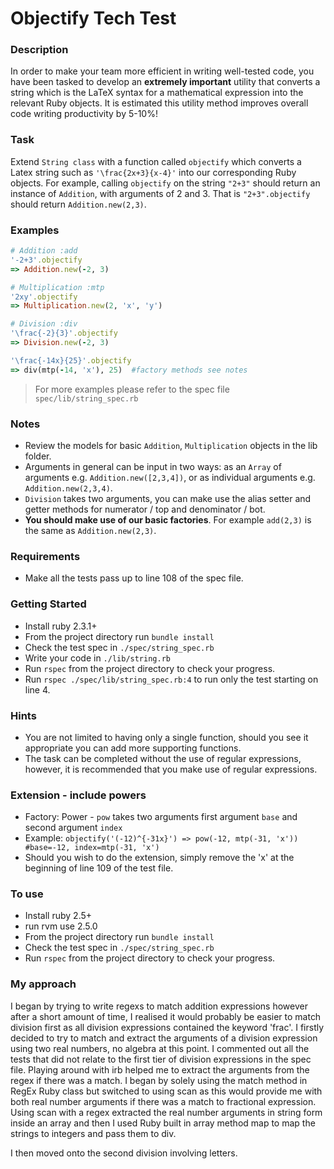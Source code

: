 # Objectify Tech Test

### Description
In order to make your team more efficient in writing well-tested code, you have been tasked to develop an **extremely important** utility that converts a string which is the LaTeX syntax for a mathematical expression into the relevant Ruby objects.  It is estimated this utility method improves overall code writing productivity by 5-10%!

### Task
Extend `String class` with a function called `objectify` which converts a Latex string such as `'\frac{2x+3}{x-4}'` into our corresponding Ruby objects.  For example, calling `objectify` on the string `"2+3"` should return an instance of `Addition`, with arguments of 2 and 3.  That is `"2+3".objectify` should return `Addition.new(2,3)`.

### Examples
```ruby
# Addition :add
'-2+3'.objectify
=> Addition.new(-2, 3)

# Multiplication :mtp
'2xy'.objectify
=> Multiplication.new(2, 'x', 'y')

# Division :div
'\frac{-2}{3}'.objectify
=> Division.new(-2, 3)

'\frac{-14x}{25}'.objectify
=> div(mtp(-14, 'x'), 25)  #factory methods see notes
```
> For more examples please refer to the spec file `spec/lib/string_spec.rb`

### Notes
* Review the models for basic `Addition`, `Multiplication` objects in the lib folder.
* Arguments in general can be input in two ways:  as an `Array` of arguments e.g. `Addition.new([2,3,4])`, or as individual arguments e.g. `Addition.new(2,3,4)`.
* `Division` takes two arguments, you can make use the alias setter and getter methods for numerator / top and denominator / bot.
*  **You should make use of our basic factories**.  For example `add(2,3)` is the same as `Addition.new(2,3)`.


### Requirements
* Make all the tests pass up to line 108 of the spec file.

### Getting Started
* Install ruby 2.3.1+
* From the project directory run `bundle install`
* Check the test spec in `./spec/string_spec.rb`
* Write your code in `./lib/string.rb`
* Run `rspec` from the project directory to check your progress.
* Run `rspec ./spec/lib/string_spec.rb:4` to run only the test starting on line 4.

### Hints
* You are not limited to having only a single function, should you see it appropriate you can add more supporting functions.</br>
* The task can be completed without the use of regular expressions, however, it is recommended that you make use of regular expressions.


### Extension - include powers
* Factory: Power - `pow` takes two arguments first argument `base` and second argument `index`
* Example: `objectify('(-12)^{-31x}') => pow(-12, mtp(-31, 'x')) #base=-12, index=mtp(-31, 'x')`
* Should you wish to do the extension, simply remove the 'x' at the beginning of line 109 of the test file.

### To use
* Install ruby 2.5+
* run rvm use 2.5.0
* From the project directory run `bundle install`
* Check the test spec in `./spec/string_spec.rb`
* Run `rspec` from the project directory to check your progress.


### My approach
I began by trying to write regexs to match addition expressions however after a short amount of time, I realised it would probably be easier to match division first as all division expressions contained the keyword 'frac'. I firstly decided to try to match and extract the arguments of a division expression using two real numbers, no algebra at this point. I commented out all the tests that did not relate to the first tier of division expressions in the spec file. Playing around with irb helped me to extract the arguments from the regex if there was a match. I began by solely using the match method in RegEx Ruby class but switched to using scan as this would provide me with both real number arguments if there was a match to fractional expression. Using scan with a regex extracted the real number arguments in string form inside an array and then I used Ruby built in array method map to map the strings to integers and pass them to div.

I then moved onto the second division involving letters.

